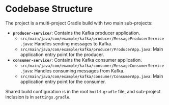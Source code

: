 # Codebase Structure

The project is a multi-project Gradle build with two main sub-projects:

*   **`producer-service/`**: Contains the Kafka producer application.
    *   `src/main/java/com/example/kafka/producer/MessageProducerService.java`: Handles sending messages to Kafka.
    *   `src/main/java/com/example/kafka/producer/ProducerApp.java`: Main application entry point for the producer.
*   **`consumer-service/`**: Contains the Kafka consumer application.
    *   `src/main/java/com/example/kafka/consumer/MessageConsumerService.java`: Handles consuming messages from Kafka.
    *   `src/main/java/com/example/kafka/consumer/ConsumerApp.java`: Main application entry point for the consumer.

Shared build configuration is in the root `build.gradle` file, and sub-project inclusion is in `settings.gradle`.